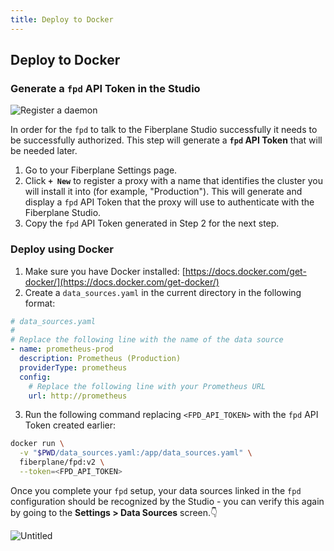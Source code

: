 ```yaml
---
title: Deploy to Docker
---
```


## Deploy to Docker

### Generate a `fpd` API Token in the Studio

![Register a daemon](@assets/images/register_an_fpd.png)

In order for the `fpd` to talk to the Fiberplane Studio successfully it needs to be successfully authorized. This step will generate a **`fpd` API Token** that will be needed later.

1. Go to your Fiberplane Settings page.
2. Click **`+ New`** to register a proxy with a name that identifies the cluster you will install it into (for example, "Production"). This will generate and display a `fpd` API Token that the proxy will use to authenticate with the Fiberplane Studio.
3. Copy the `fpd` API Token generated in Step 2 for the next step.

### Deploy using Docker

1. Make sure you have Docker installed: [https://docs.docker.com/get-docker/](https://docs.docker.com/get-docker/)
2. Create a `data_sources.yaml` in the current directory in the following format:

```yaml
# data_sources.yaml
#
# Replace the following line with the name of the data source
- name: prometheus-prod
  description: Prometheus (Production)
  providerType: prometheus
  config:
    # Replace the following line with your Prometheus URL
    url: http://prometheus
```

<!--markdownlint-disable-next-line-->
3. Run the following command replacing `<FPD_API_TOKEN>` with the `fpd` API Token created earlier:

```bash
docker run \
  -v "$PWD/data_sources.yaml:/app/data_sources.yaml" \
  fiberplane/fpd:v2 \
  --token=<FPD_API_TOKEN>
```

Once you complete your `fpd` setup, your data sources linked in the `fpd` configuration should be recognized by the Studio - you can verify this again by going to the **Settings > Data Sources** screen.👇

![Untitled](@assets/images/Untitled.png)

